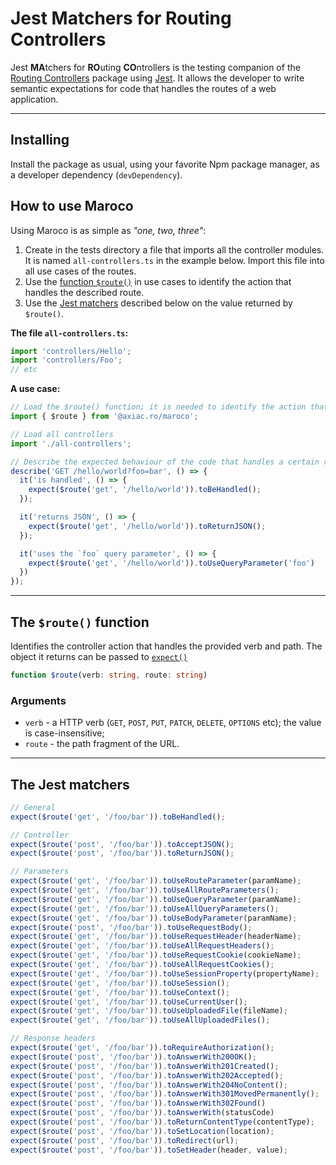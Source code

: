 # Jest Matchers for Routing Controllers

Jest **MA**tchers for **RO**uting **CO**ntrollers is the testing companion of the [Routing Controllers](https://www.npmjs.com/package/routing-controllers) package using [Jest](https://jestjs.io/). It allows the developer to write semantic expectations for code that handles the routes of a web application.


---

<a name="install"></a>

## Installing

Install the package as usual, using your favorite Npm package manager, as a developer dependency (`devDependency`).


<a name="howto-use"></a>

## How to use Maroco

Using Maroco is as simple as _"one, two, three"_:

1. Create in the tests directory a file that imports all the controller modules. It is named `all-controllers.ts` in the example below. Import this file into all use cases of the routes.
2. Use the [function `$route()`](#route) in use cases to identify the action that handles the described route.
3. Use the [Jest matchers](#jest-matchers) described below on the value returned by `$route()`.

**The file `all-controllers.ts`:**

```typescript
import 'controllers/Hello';
import 'controllers/Foo';
// etc
```

**A use case:**

```typescript
// Load the $route() function; it is needed to identify the action that handles a route
import { $route } from '@axiac.ro/maroco';

// Load all controllers
import './all-controllers';

// Describe the expected behaviour of the code that handles a certain route
describe('GET /hello/world?foo=bar', () => {
  it('is handled', () => {
    expect($route('get', '/hello/world')).toBeHandled();
  });

  it('returns JSON', () => {
    expect($route('get', '/hello/world')).toReturnJSON();
  });

  it('uses the `foo` query parameter', () => {
    expect($route('get', '/hello/world')).toUseQueryParameter('foo')
  })
});
```

---

<a name="route"></a>

## The `$route()` function

Identifies the controller action that handles the provided verb and path. The object it returns can be passed to [`expect()`](https://jestjs.io/docs/expect)

```typescript
function $route(verb: string, route: string)
```

### Arguments

* `verb` - a HTTP verb (`GET`, `POST`, `PUT`, `PATCH`, `DELETE`, `OPTIONS` etc); the value is case-insensitive;
* `route` - the path fragment of the URL.

---

<a name="jest-matchers"></a>

## The Jest matchers

```typescript
// General
expect($route('get', '/foo/bar')).toBeHandled();

// Controller
expect($route('post', '/foo/bar')).toAcceptJSON();
expect($route('post', '/foo/bar')).toReturnJSON();

// Parameters
expect($route('get', '/foo/bar')).toUseRouteParameter(paramName);
expect($route('get', '/foo/bar')).toUseAllRouteParameters();
expect($route('get', '/foo/bar')).toUseQueryParameter(paramName);
expect($route('get', '/foo/bar')).toUseAllQueryParameters();
expect($route('get', '/foo/bar')).toUseBodyParameter(paramName);
expect($route('post', '/foo/bar')).toUseRequestBody();
expect($route('get', '/foo/bar')).toUseRequestHeader(headerName);
expect($route('get', '/foo/bar')).toUseAllRequestHeaders();
expect($route('get', '/foo/bar')).toUseRequestCookie(cookieName);
expect($route('get', '/foo/bar')).toUseAllRequestCookies();
expect($route('get', '/foo/bar')).toUseSessionProperty(propertyName);
expect($route('get', '/foo/bar')).toUseSession();
expect($route('get', '/foo/bar')).toUseContext();
expect($route('get', '/foo/bar')).toUseCurrentUser();
expect($route('get', '/foo/bar')).toUseUploadedFile(fileName);
expect($route('get', '/foo/bar')).toUseAllUploadedFiles();

// Response headers
expect($route('get', '/foo/bar')).toRequireAuthorization();
expect($route('post', '/foo/bar')).toAnswerWith200OK();
expect($route('post', '/foo/bar')).toAnswerWith201Created();
expect($route('post', '/foo/bar')).toAnswerWith202Accepted();
expect($route('post', '/foo/bar')).toAnswerWith204NoContent();
expect($route('post', '/foo/bar')).toAnswerWith301MovedPermanently();
expect($route('post', '/foo/bar')).toAnswerWith302Found()
expect($route('post', '/foo/bar')).toAnswerWith(statusCode)
expect($route('post', '/foo/bar')).toReturnContentType(contentType);
expect($route('post', '/foo/bar')).toSetLocation(location);
expect($route('post', '/foo/bar')).toRedirect(url);
expect($route('post', '/foo/bar')).toSetHeader(header, value);
```
